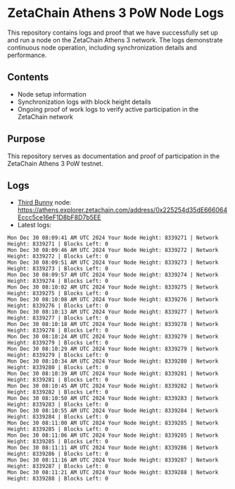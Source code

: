 # ZetaChain Athens 3 PoW Node Logs
This repository contains logs and proof that we have successfully set up and run a node on the ZetaChain Athens 3 network. The logs demonstrate continuous node operation, including synchronization details and performance.

## Contents
- Node setup information
- Synchronization logs with block height details
- Ongoing proof of work logs to verify active participation in the ZetaChain network

## Purpose
This repository serves as documentation and proof of participation in the ZetaChain Athens 3 PoW testnet.

## Logs

- [Third Bunny](https://thirdbunny.xyz/) node: https://athens.explorer.zetachain.com/address/0x225254d35dE666064Eccc5ce16eF1D8bF8D7b5EE
- Latest logs:
```
Mon Dec 30 08:09:41 AM UTC 2024 Your Node Height: 8339271 | Network Height: 8339271 | Blocks Left: 0
Mon Dec 30 08:09:46 AM UTC 2024 Your Node Height: 8339272 | Network Height: 8339272 | Blocks Left: 0
Mon Dec 30 08:09:51 AM UTC 2024 Your Node Height: 8339273 | Network Height: 8339273 | Blocks Left: 0
Mon Dec 30 08:09:57 AM UTC 2024 Your Node Height: 8339274 | Network Height: 8339274 | Blocks Left: 0
Mon Dec 30 08:10:02 AM UTC 2024 Your Node Height: 8339275 | Network Height: 8339275 | Blocks Left: 0
Mon Dec 30 08:10:08 AM UTC 2024 Your Node Height: 8339276 | Network Height: 8339276 | Blocks Left: 0
Mon Dec 30 08:10:13 AM UTC 2024 Your Node Height: 8339277 | Network Height: 8339277 | Blocks Left: 0
Mon Dec 30 08:10:18 AM UTC 2024 Your Node Height: 8339278 | Network Height: 8339278 | Blocks Left: 0
Mon Dec 30 08:10:24 AM UTC 2024 Your Node Height: 8339279 | Network Height: 8339279 | Blocks Left: 0
Mon Dec 30 08:10:29 AM UTC 2024 Your Node Height: 8339279 | Network Height: 8339279 | Blocks Left: 0
Mon Dec 30 08:10:34 AM UTC 2024 Your Node Height: 8339280 | Network Height: 8339280 | Blocks Left: 0
Mon Dec 30 08:10:39 AM UTC 2024 Your Node Height: 8339281 | Network Height: 8339281 | Blocks Left: 0
Mon Dec 30 08:10:45 AM UTC 2024 Your Node Height: 8339282 | Network Height: 8339282 | Blocks Left: 0
Mon Dec 30 08:10:50 AM UTC 2024 Your Node Height: 8339283 | Network Height: 8339283 | Blocks Left: 0
Mon Dec 30 08:10:55 AM UTC 2024 Your Node Height: 8339284 | Network Height: 8339284 | Blocks Left: 0
Mon Dec 30 08:11:00 AM UTC 2024 Your Node Height: 8339285 | Network Height: 8339285 | Blocks Left: 0
Mon Dec 30 08:11:06 AM UTC 2024 Your Node Height: 8339285 | Network Height: 8339285 | Blocks Left: 0
Mon Dec 30 08:11:11 AM UTC 2024 Your Node Height: 8339286 | Network Height: 8339286 | Blocks Left: 0
Mon Dec 30 08:11:16 AM UTC 2024 Your Node Height: 8339287 | Network Height: 8339287 | Blocks Left: 0
Mon Dec 30 08:11:21 AM UTC 2024 Your Node Height: 8339288 | Network Height: 8339288 | Blocks Left: 0
```
